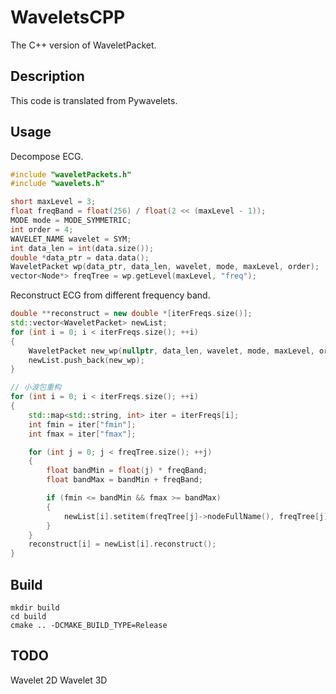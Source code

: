 # WaveletsCPP
The C++ version of WaveletPacket.

## Description
This code is translated from Pywavelets.

## Usage
Decompose ECG.
```c++
#include "waveletPackets.h"
#include "wavelets.h"

short maxLevel = 3;
float freqBand = float(256) / float(2 << (maxLevel - 1));
MODE mode = MODE_SYMMETRIC;
int order = 4;
WAVELET_NAME wavelet = SYM;
int data_len = int(data.size());
double *data_ptr = data.data();
WaveletPacket wp(data_ptr, data_len, wavelet, mode, maxLevel, order);
vector<Node*> freqTree = wp.getLevel(maxLevel, "freq");
```

Reconstruct ECG from different frequency band.
```c++
double **reconstruct = new double *[iterFreqs.size()];
std::vector<WaveletPacket> newList;
for (int i = 0; i < iterFreqs.size(); ++i)
{
    WaveletPacket new_wp(nullptr, data_len, wavelet, mode, maxLevel, order);
    newList.push_back(new_wp);
}

// 小波包重构
for (int i = 0; i < iterFreqs.size(); ++i)
{
    std::map<std::string, int> iter = iterFreqs[i];
    int fmin = iter["fmin"];
    int fmax = iter["fmax"];

    for (int j = 0; j < freqTree.size(); ++j)
    {
        float bandMin = float(j) * freqBand;
        float bandMax = bandMin + freqBand;

        if (fmin <= bandMin && fmax >= bandMax)
        {
            newList[i].setitem(freqTree[j]->nodeFullName(), freqTree[j]->getData());
        }
    }
    reconstruct[i] = newList[i].reconstruct();
}
```

## Build
```
mkdir build
cd build 
cmake .. -DCMAKE_BUILD_TYPE=Release
```

## TODO
Wavelet 2D
Wavelet 3D